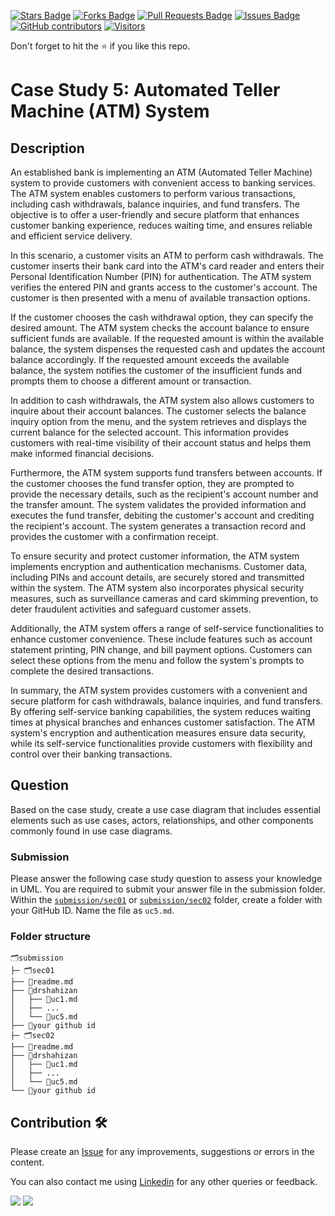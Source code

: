 <a href="https://github.com/drshahizan/software-engineering/stargazers"><img src="https://img.shields.io/github/stars/drshahizan/software-engineering" alt="Stars Badge"/></a>
<a href="https://github.com/drshahizan/software-engineering/network/members"><img src="https://img.shields.io/github/forks/drshahizan/software-engineering" alt="Forks Badge"/></a>
<a href="https://github.com/drshahizan/software-engineering/pulls"><img src="https://img.shields.io/github/issues-pr/drshahizan/software-engineering" alt="Pull Requests Badge"/></a>
<a href="https://github.com/drshahizan/software-engineering"><img src="https://img.shields.io/github/issues/drshahizan/software-engineering" alt="Issues Badge"/></a>
<a href="https://github.com/drshahizan/software-engineering/graphs/contributors"><img alt="GitHub contributors" src="https://img.shields.io/github/contributors/drshahizan/software-engineering?color=2b9348"></a>
[![Visitors](https://api.visitorbadge.io/api/visitors?path=https%3A%2F%2Fgithub.com%2Fdrshahizan%2Fsoftware-engineering&countColor=%23263759&style=plastic)](https://visitorbadge.io/status?path=https%3A%2F%2Fgithub.com%2Fdrshahizan%2Fsoftware-engineering)

Don't forget to hit the :star: if you like this repo.

# Case Study 5: Automated Teller Machine (ATM) System

## Description
An established bank is implementing an ATM (Automated Teller Machine) system to provide customers with convenient access to banking services. The ATM system enables customers to perform various transactions, including cash withdrawals, balance inquiries, and fund transfers. The objective is to offer a user-friendly and secure platform that enhances customer banking experience, reduces waiting time, and ensures reliable and efficient service delivery.

In this scenario, a customer visits an ATM to perform cash withdrawals. The customer inserts their bank card into the ATM's card reader and enters their Personal Identification Number (PIN) for authentication. The ATM system verifies the entered PIN and grants access to the customer's account. The customer is then presented with a menu of available transaction options.

If the customer chooses the cash withdrawal option, they can specify the desired amount. The ATM system checks the account balance to ensure sufficient funds are available. If the requested amount is within the available balance, the system dispenses the requested cash and updates the account balance accordingly. If the requested amount exceeds the available balance, the system notifies the customer of the insufficient funds and prompts them to choose a different amount or transaction.

In addition to cash withdrawals, the ATM system also allows customers to inquire about their account balances. The customer selects the balance inquiry option from the menu, and the system retrieves and displays the current balance for the selected account. This information provides customers with real-time visibility of their account status and helps them make informed financial decisions.

Furthermore, the ATM system supports fund transfers between accounts. If the customer chooses the fund transfer option, they are prompted to provide the necessary details, such as the recipient's account number and the transfer amount. The system validates the provided information and executes the fund transfer, debiting the customer's account and crediting the recipient's account. The system generates a transaction record and provides the customer with a confirmation receipt.

To ensure security and protect customer information, the ATM system implements encryption and authentication mechanisms. Customer data, including PINs and account details, are securely stored and transmitted within the system. The ATM system also incorporates physical security measures, such as surveillance cameras and card skimming prevention, to deter fraudulent activities and safeguard customer assets.

Additionally, the ATM system offers a range of self-service functionalities to enhance customer convenience. These include features such as account statement printing, PIN change, and bill payment options. Customers can select these options from the menu and follow the system's prompts to complete the desired transactions.

In summary, the ATM system provides customers with a convenient and secure platform for cash withdrawals, balance inquiries, and fund transfers. By offering self-service banking capabilities, the system reduces waiting times at physical branches and enhances customer satisfaction. The ATM system's encryption and authentication measures ensure data security, while its self-service functionalities provide customers with flexibility and control over their banking transactions.

## Question
Based on the case study, create a use case diagram that includes essential elements such as use cases, actors, relationships, and other components commonly found in use case diagrams.

### Submission
Please answer the following case study question to assess your knowledge in UML. You are required to submit your answer file in the submission folder. Within the [`submission/sec01`](../submission/sec01) or [`submission/sec02`](../submission/sec02) folder, create a folder with your GitHub ID. Name the file as `uc5.md`.

### Folder structure

```
🗂️submission
├─ 🗂️sec01
├── 📄readme.md
├── 📁drshahizan
│   ├── 📄uc1.md
│   ├── ...
│   └── 📄uc5.md
├── 📁your github id
├─ 🗂️sec02
├── 📄readme.md
├── 📁drshahizan
│   ├── 📄uc1.md
│   ├── ...
│   └── 📄uc5.md
└── 📁your github id
```

## Contribution 🛠️
Please create an [Issue](https://github.com/drshahizan/software-engineering/issues) for any improvements, suggestions or errors in the content.

You can also contact me using [Linkedin](https://www.linkedin.com/in/drshahizan/) for any other queries or feedback.

![](https://komarev.com/ghpvc/?username=drshahizan&label=Views&color=0e75b6&style=flat)
![](https://hit.yhype.me/github/profile?user_id=81284918)







